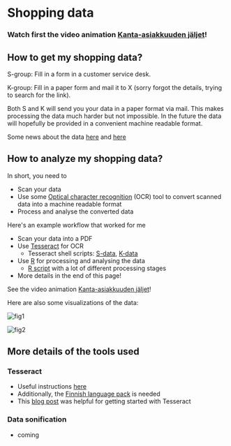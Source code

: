 # Shopping data

### Watch first the video animation [Kanta-asiakkuuden jäljet](http://ouzo.kuvat.fi/kuvat/Videos/Kanta-asiakkuuden+j%C3%A4ljet/)!

## How to get my shopping data?

S-group: Fill in a form in a customer service desk.

K-group: Fill in a paper form and mail it to X (sorry forgot the details, trying to search for the link).

Both S and K will send you your data in a paper format via mail. This makes processing the data much harder but not impossible. In the future the data will hopefully be provided in a convenient machine readable format.

Some news about the data [here](http://www.taloussanomat.fi/yrittaja/2012/10/31/bonuskortti-paljastaa-nain-kauppias-arvioi-sinua/201240974/137) and [here](http://www.talouselama.fi/uutiset/yle+sryhma+tietaa+kantaasiakkaistaan+taman++kryhma+tietaa+paljon+enemman/a2173601)

## How to analyze my shopping data?

In short, you need to
* Scan your data 
* Use some [Optical character recognition](http://en.wikipedia.org/wiki/Optical_character_recognition) (OCR) tool to convert scanned data into a machine readable format
* Process and analyse the converted data

Here's an example workflow that worked for me
* Scan your data into a PDF
* Use [Tesseract](https://code.google.com/p/tesseract-ocr/) for OCR
  * Tesseract shell scripts: [S-data](S-data_OCR.sh), [K-data](K-data_OCR.sh)
* Use [R](http://www.r-project.org/) for processing and analysing the data
  * [R script](bonusdata_process.R) with a lot of different processing stages
* More details in the end of this page!

See the video animation [Kanta-asiakkuuden jäljet](http://ouzo.kuvat.fi/kuvat/Videos/Kanta-asiakkuuden+j%C3%A4ljet/)!

Here are also some visualizations of the data:

![fig1](https://raw.github.com/ouzor/mydata/master/shopping/Bonusdata_ShopCategory-Time.png)

![fig2](https://raw.github.com/ouzor/mydata/master/shopping/Bonusdata_Helsinkimap.png)

## More details of the tools used

### Tesseract

* Useful instructions [here](http://blog.bobkuo.com/2011/02/installing-and-using-tesseract-2-04-on-mac-os-x-10-6-6-with-homebrew/)
* Additionally, the [Finnish language pack](https://code.google.com/p/tesseract-ocr/downloads/detail?name=tesseract-ocr-3.02.fin.tar.gz&can=2&q=) is needed
* This [blog post](http://elmargol.wordpress.com/2011/01/27/howto-scan-multiple-pages-to-a-pdf-file-and-ocr-using-tesseract-on-archlinux/) was helpful for getting started with Tesseract

### Data sonification

* coming
